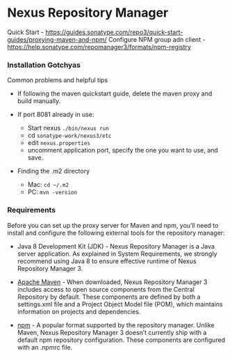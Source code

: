 # Nexus Repository Manager

Quick Start - https://guides.sonatype.com/repo3/quick-start-guides/proxying-maven-and-npm/
Configure NPM group adn client - https://help.sonatype.com/repomanager3/formats/npm-registry

### Installation Gotchyas
Common problems and helpful tips

- If following the maven quickstart guide, delete the maven proxy and build manually.


- If port 8081 already in use:
  - Start nexus `./bin/nexus run`
  - cd `sonatype-work/nexus3/etc`
  - edit `nexus.properties`
  - uncomment application port, specify the one you want to use, and save.


- Finding the .m2 directory
  - Mac: `cd ~/.m2`
  - PC: `mvn -version`



### Requirements

Before you can set up the proxy server for Maven and npm, you’ll need to install and configure the following external tools for the repository manager:

- Java 8 Development Kit (JDK) - Nexus Repository Manager is a Java server application. As explained in System Requirements, we strongly recommend using Java 8 to ensure effective runtime of Nexus Repository Manager 3.

- [Apache Maven](https://maven.apache.org/download.cgi) - When downloaded, Nexus Repository Manager 3 includes access to open source components from the Central Repository by default. These components are defined by both a settings.xml file and a Project Object Model file (POM), which maintains information on projects and dependencies.

- [npm](https://www.npmjs.com/get-npm) - A popular format supported by the repository manager. Unlike Maven, Nexus Repository Manager 3 doesn’t currently ship with a default npm repository configuration. These components are configured with an .npmrc file.
